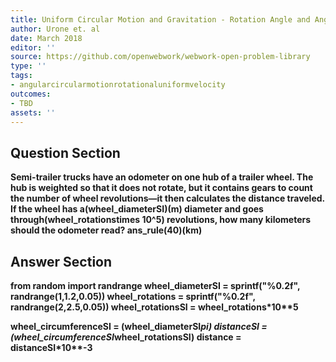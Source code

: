 ```yaml
---
title: Uniform Circular Motion and Gravitation - Rotation Angle and Angular Velocity
author: Urone et. al
date: March 2018
editor: ''
source: https://github.com/openwebwork/webwork-open-problem-library
type: ''
tags:
- angularcircularmotionrotationaluniformvelocity
outcomes:
- TBD
assets: ''
---
```


## Question Section 

<b>
Semi-trailer trucks have an odometer on one hub of a trailer wheel. The hub is weighted so that it does not rotate, but it contains gears to count the number of wheel revolutions—it then calculates the distance traveled. If the wheel has a(wheel_diameterSI)(m) diameter and goes through(wheel_rotationstimes 10^5) revolutions, how many kilometers should the odometer read? 
ans_rule(40)(km)



## Answer Section

from random import randrange
wheel_diameterSI = sprintf("%0.2f", randrange(1,1.2,0.05))
wheel_rotations  = sprintf("%0.2f", randrange(2,2.5,0.05))
wheel_rotationsSI = wheel_rotations*10**5 

wheel_circumferenceSI = (wheel_diameterSI*pi)
distanceSI = (wheel_circumferenceSI*wheel_rotationsSI)
distance = distanceSI*10**-3